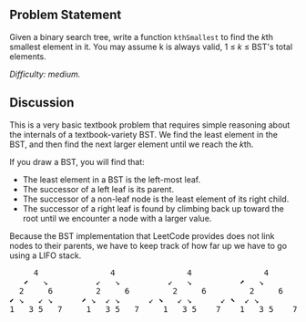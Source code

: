 Problem Statement
-----------------

Given a binary search tree, write a function `kthSmallest` to find the *k*th
smallest element in it. You may assume k is always valid, 1 ≤ *k* ≤ BST's total
elements.

*Difficulty: medium.*

Discussion
----------

This is a very basic textbook problem that requires simple reasoning about the
internals of a textbook-variety BST. We find the least element in the BST, and
then find the next larger element until we reach the *k*th.

If you draw a BST, you will find that:
  - The least element in a BST is the left-most leaf.
  - The successor of a left leaf is its parent.
  - The successor of a non-leaf node is the least element of its right child.
  - The successor of a right leaf is found by climbing back up toward the root
    until we encounter a node with a larger value.
    
Because the BST implementation that LeetCode provides does not link nodes to
their parents, we have to keep track of how far up we have to go using a LIFO
stack.
<pre>
     4               4               4               4
   &#x2b0b;   &#x2198;          &#x2199;   &#x2198;          &#x2199;   &#x2198;          &#x2b08;   &#x2198;
  2     6         2     6         2     6         2     6
&#x2b0b; &#x2198;   &#x2199; &#x2198;      &#x2b08; &#x2198;  &#x2199; &#x2198;      &#x2199; &#x2b0a;   &#x2199; &#x2198;      &#x2199; &#x2b09;  &#x2199; &#x2198;
1   3 5   7     1   3 5   7     1   3 5    7    1   3 5    7
</pre>
